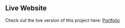 ## Live Website

Check out the live version of this project here: [Portfolio](https://maja-nikoljic-portfolio.netlify.app/)
